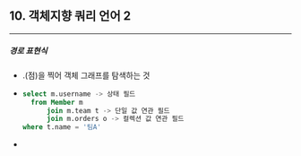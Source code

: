 ## 10. 객체지향 쿼리 언어 2

----

##### 경로 표현식

- .(점)을 찍어 객체 그래프를 탐색하는 것

- ```sql
  select m.username -> 상태 필드 
  	from Member m
  		join m.team t -> 단일 값 연관 필드
  		join m.orders o -> 컬렉션 값 연관 필드 
  where t.name = '팀A'
  ```

- 

